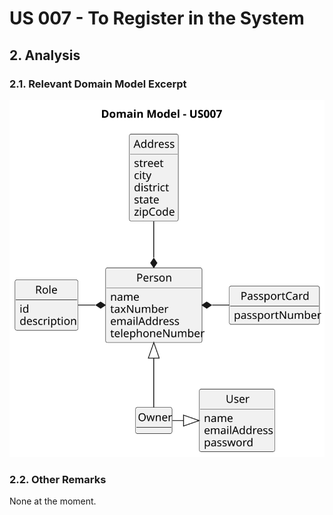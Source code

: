# US 007 - To Register in the System 

## 2. Analysis

### 2.1. Relevant Domain Model Excerpt 

![Domain Model](svg/us007-domain-model-Domain_Model_US007.svg)

### 2.2. Other Remarks

None at the moment.